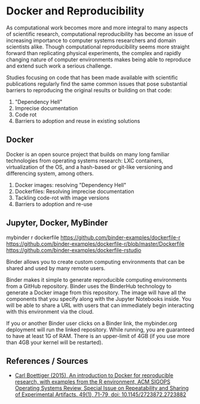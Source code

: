 # Docker and Reproducibility

As computational work becomes more and more integral to many aspects of scientific research, computational reproducibility has become an issue of increasing importance to computer systems researchers and domain scientists alike. Though computational reproducibility seems more straight forward than replicating physical experiments, the complex and rapidly changing nature of computer environments makes being able to reproduce and extend such work a serious challenge.

Studies focusing on code that has been made available with scientific publications regularly find the same common issues that pose substantial barriers to reproducing the original results or building on that code:

1. "Dependency Hell"
2. Imprecise documentation
3. Code rot
4. Barriers to adoption and reuse in existing solutions

## Docker

Docker is an open source project that builds on many long familiar technologies from operating systems research: LXC containers, virtualization of the OS, and a hash-based or git-like versioning and differencing system, among others.

1. Docker images: resolving "Dependency Hell"
2. Dockerfiles: Resolving imprecise documentation
3. Tackling code-rot with image versions
4. Barriers to adoption and re-use

## Jupyter, Docker, MyBinder

mybinder r dockerfile
https://github.com/binder-examples/dockerfile-r
https://github.com/binder-examples/dockerfile-r/blob/master/Dockerfile
https://github.com/binder-examples/dockerfile-rstudio

Binder allows you to create custom computing environments that can be shared and used by many remote users.

Binder makes it simple to generate reproducible computing environments from a GitHub repository. Binder uses the BinderHub technology to generate a Docker image from this repository. The image will have all the components that you specify along with the Jupyter Notebooks inside. You will be able to share a URL with users that can immediately begin interacting with this environment via the cloud.

If you or another Binder user clicks on a Binder link, the mybinder.org deployment will run the linked repository. While running, you are guaranteed to have at least 1G of RAM. There is an upper-limit of 4GB (if you use more than 4GB your kernel will be restarted).


## References / Sources

- [Carl Boettiger (2015), An introduction to Docker for reproducible research, with examples from the R environment, ACM SIGOPS Operating Systems Review, Special Issue on Repeatability and Sharing of Experimental Artifacts. 49(1), 71-79, doi:	10.1145/2723872.2723882](https://arxiv.org/abs/1410.0846)
